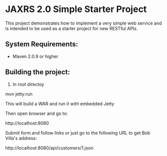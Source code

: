 JAXRS 2.0 Simple Starter Project
================================
This project demonstrates how to implement a very simple web service and is intended to be used as a starter project for new RESTful APIs.

System Requirements:
-------------------------
- Maven 2.0.9 or higher

Building the project:
-------------------------
1. In root directoy

mvn jetty:run

This will build a WAR and run it with embedded Jetty

Then open browser and go to:

http://localhost:8080

Submit form and follow links or just go to the following URL to get Bob Villa's address:

http://localhost:8080/api/customers/1.json
